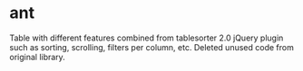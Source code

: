 # ant
Table with different features combined from tablesorter 2.0 jQuery plugin such as sorting, scrolling, filters per column, etc.
Deleted unused code from original library.
